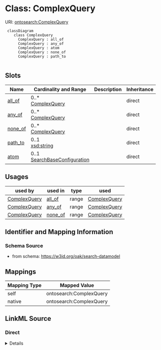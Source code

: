 # Class: ComplexQuery



URI: [ontosearch:ComplexQuery](https://w3id.org/oak/search-datamodel/ComplexQuery)



```{mermaid}
 classDiagram
    class ComplexQuery
      ComplexQuery : all_of
      ComplexQuery : any_of
      ComplexQuery : atom
      ComplexQuery : none_of
      ComplexQuery : path_to
      
```




<!-- no inheritance hierarchy -->


## Slots

| Name | Cardinality and Range | Description | Inheritance |
| ---  | --- | --- | --- |
| [all_of](all_of.md) | 0..* <br/> [ComplexQuery](ComplexQuery.md) |  | direct |
| [any_of](any_of.md) | 0..* <br/> [ComplexQuery](ComplexQuery.md) |  | direct |
| [none_of](none_of.md) | 0..* <br/> [ComplexQuery](ComplexQuery.md) |  | direct |
| [path_to](path_to.md) | 0..1 <br/> [xsd:string](http://www.w3.org/2001/XMLSchema#string) |  | direct |
| [atom](atom.md) | 0..1 <br/> [SearchBaseConfiguration](SearchBaseConfiguration.md) |  | direct |





## Usages

| used by | used in | type | used |
| ---  | --- | --- | --- |
| [ComplexQuery](ComplexQuery.md) | [all_of](all_of.md) | range | [ComplexQuery](ComplexQuery.md) |
| [ComplexQuery](ComplexQuery.md) | [any_of](any_of.md) | range | [ComplexQuery](ComplexQuery.md) |
| [ComplexQuery](ComplexQuery.md) | [none_of](none_of.md) | range | [ComplexQuery](ComplexQuery.md) |






## Identifier and Mapping Information







### Schema Source


* from schema: https://w3id.org/oak/search-datamodel





## Mappings

| Mapping Type | Mapped Value |
| ---  | ---  |
| self | ontosearch:ComplexQuery |
| native | ontosearch:ComplexQuery |





## LinkML Source

<!-- TODO: investigate https://stackoverflow.com/questions/37606292/how-to-create-tabbed-code-blocks-in-mkdocs-or-sphinx -->

### Direct

<details>
```yaml
name: ComplexQuery
from_schema: https://w3id.org/oak/search-datamodel
rank: 1000
attributes:
  all_of:
    name: all_of
    from_schema: https://w3id.org/oak/search-datamodel
    rank: 1000
    multivalued: true
    range: ComplexQuery
  any_of:
    name: any_of
    from_schema: https://w3id.org/oak/search-datamodel
    rank: 1000
    multivalued: true
    range: ComplexQuery
  none_of:
    name: none_of
    from_schema: https://w3id.org/oak/search-datamodel
    rank: 1000
    multivalued: true
    range: ComplexQuery
  path_to:
    name: path_to
    from_schema: https://w3id.org/oak/search-datamodel
    rank: 1000
  atom:
    name: atom
    from_schema: https://w3id.org/oak/search-datamodel
    rank: 1000
    range: SearchBaseConfiguration

```
</details>

### Induced

<details>
```yaml
name: ComplexQuery
from_schema: https://w3id.org/oak/search-datamodel
rank: 1000
attributes:
  all_of:
    name: all_of
    from_schema: https://w3id.org/oak/search-datamodel
    rank: 1000
    multivalued: true
    alias: all_of
    owner: ComplexQuery
    domain_of:
    - ComplexQuery
    range: ComplexQuery
  any_of:
    name: any_of
    from_schema: https://w3id.org/oak/search-datamodel
    rank: 1000
    multivalued: true
    alias: any_of
    owner: ComplexQuery
    domain_of:
    - ComplexQuery
    range: ComplexQuery
  none_of:
    name: none_of
    from_schema: https://w3id.org/oak/search-datamodel
    rank: 1000
    multivalued: true
    alias: none_of
    owner: ComplexQuery
    domain_of:
    - ComplexQuery
    range: ComplexQuery
  path_to:
    name: path_to
    from_schema: https://w3id.org/oak/search-datamodel
    rank: 1000
    alias: path_to
    owner: ComplexQuery
    domain_of:
    - ComplexQuery
    range: string
  atom:
    name: atom
    from_schema: https://w3id.org/oak/search-datamodel
    rank: 1000
    alias: atom
    owner: ComplexQuery
    domain_of:
    - ComplexQuery
    range: SearchBaseConfiguration

```
</details>